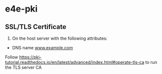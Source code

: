 # e4e-pki

## SSL/TLS Certificate
1. On the host server with the following attributes:

- DNS name www.example.com

Follow https://pki-tutorial.readthedocs.io/en/latest/advanced/index.html#operate-tls-ca to run the TLS server CA

